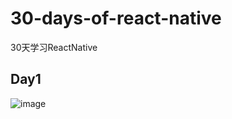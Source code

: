 # 30-days-of-react-native

30天学习ReactNative

## Day1

![image](https://i.loli.net/2018/11/29/5bff421c69667.gif)